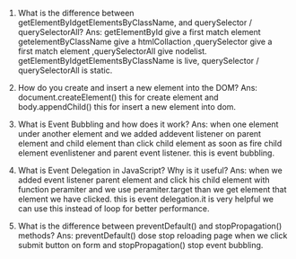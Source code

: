 
1. What is the difference between getElementByIdgetElementsByClassName, and querySelector / querySelectorAll?
Ans: getElementById give a first match element  getelementByClassName give a htmlCollaction ,querySelector give a first match element ,querySelectorAll give nodelist. getElementByIdgetElementsByClassName  is live, querySelector / querySelectorAll is static.

2. How do you create and insert a new element into the DOM?
Ans: document.createElement() this for create element and body.appendChild() this for insert a new element into dom.

3. What is Event Bubbling and how does it work?
Ans: when one element under another element and we added addevent listener on parent element and child element than click child element as soon as fire child element evenlistener and parent event listener. this is event bubbling.

4. What is Event Delegation in JavaScript? Why is it useful?
Ans: when we added event listener parent element and click his child element with function peramiter and we use peramiter.target than we get element that element we have clicked. this is event delegation.it is very helpful we can use this instead of loop for better performance.

5. What is the difference between preventDefault() and stopPropagation() methods?
Ans: preventDefault() dose stop reloading page when we click  submit button on form and stopPropagation() stop event bubbling.
